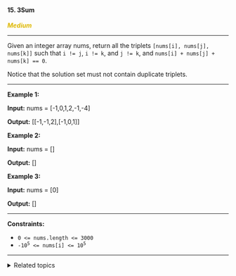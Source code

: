 #### 15. 3Sum

<span style="color:#deb800">***Medium***</span>
___

Given an integer array nums, return all the triplets `[nums[i], nums[j], nums[k]]` such that `i != j`, `i != k`, and `j != k`, and `nums[i] + nums[j] + nums[k] == 0`.

Notice that the solution set must not contain duplicate triplets.
___

**Example 1:**

**Input:** nums = [-1,0,1,2,-1,-4]

**Output:** [[-1,-1,2],[-1,0,1]] 

**Example 2:**

**Input:** nums = []

**Output:** [] 

**Example 3:**

**Input:** nums = [0]

**Output:** [] 
___

**Constraints:**

*   `0 <= nums.length <= 3000`
*   <code>-10<sup>5</sup> <= nums[i] <= 10<sup>5</sup></code>
___

<details><summary>Related topics</summary>

[#Array](https://leetcode.com/tag/array/)
[#Two Pointers](https://leetcode.com/tag/two-pointers/)
[#Sorting](https://leetcode.com/tag/sorting/)

</details>
